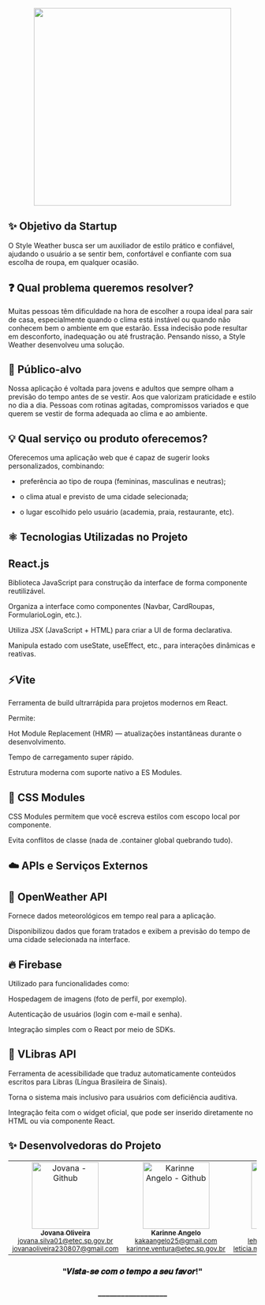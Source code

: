 <p align="center">
  <img width="400px" src="https://github.com/user-attachments/assets/2e27a6a5-ae39-49f8-9878-59502284f87b"/>
</p>


## ✨ Objetivo da Startup

O Style Weather busca ser um auxiliador de estilo prático e confiável, ajudando o usuário a se sentir bem, confortável e confiante com sua escolha de roupa, em qualquer ocasião.

## ❓ Qual problema queremos resolver?
Muitas pessoas têm dificuldade na hora de escolher a roupa ideal para sair de casa, especialmente quando o clima está instável ou quando não conhecem bem o ambiente em que estarão. Essa indecisão pode resultar em desconforto, inadequação ou até frustração. Pensando nisso, a Style Weather desenvolveu uma solução.

## 👥 Público-alvo
Nossa aplicação é voltada para jovens e adultos que sempre olham a previsão do tempo antes de se vestir. Aos que valorizam praticidade e estilo no dia a dia. 
Pessoas com rotinas agitadas, compromissos variados e que querem se vestir de forma adequada ao clima e ao ambiente.

## 💡 Qual serviço ou produto oferecemos?
Oferecemos uma aplicação web que é capaz de sugerir looks personalizados, combinando:

- preferência ao tipo de roupa (femininas, masculinas e neutras);

- o clima atual e previsto de uma cidade selecionada;

- o lugar escolhido pelo usuário (academia, praia, restaurante, etc).

## ⚛️ Tecnologias Utilizadas no Projeto

<h2>React.js</h2>

Biblioteca JavaScript para construção da interface de forma componente reutilizável.

Organiza a interface como componentes (Navbar, CardRoupas, FormularioLogin, etc.).

Utiliza JSX (JavaScript + HTML) para criar a UI de forma declarativa.

Manipula estado com useState, useEffect, etc., para interações dinâmicas e reativas.

<h2>⚡Vite </h2>

Ferramenta de build ultrarrápida para projetos modernos em React.

Permite:

Hot Module Replacement (HMR) — atualizações instantâneas durante o desenvolvimento.

Tempo de carregamento super rápido.

Estrutura moderna com suporte nativo a ES Modules.

<h2>🎨 CSS Modules </h2>

CSS Modules permitem que você escreva estilos com escopo local por componente.

Evita conflitos de classe (nada de .container global quebrando tudo).

<h2>☁️ APIs e Serviços Externos </h2>

<h2>📍 OpenWeather API</h2>

Fornece dados meteorológicos em tempo real para a aplicação.

Disponibilizou dados que foram tratados e exibem a previsão do tempo de uma cidade selecionada na interface.

<h2>🔥 Firebase</h2>

Utilizado para funcionalidades como:

Hospedagem de imagens (foto de perfil, por exemplo).

Autenticação de usuários (login com e-mail e senha).

Integração simples com o React por meio de SDKs.

<h2>🧏 VLibras API</h2>

Ferramenta de acessibilidade que traduz automaticamente conteúdos escritos para Libras (Língua Brasileira de Sinais).

Torna o sistema mais inclusivo para usuários com deficiência auditiva.

Integração feita com o widget oficial, que pode ser inserido diretamente no HTML ou via componente React.

##

## ✨ Desenvolvedoras do Projeto

<table align="center">
  <tr>
    <td align="center">
      <a href="https://github.com/J0vana23">
        <img src="https://github.com/user-attachments/assets/ca606409-68d7-4456-9bdb-9fceb913fcdb" width="135px;" alt="Jovana - Github"/><br>
        <sub><b>Jovana Oliveira</b></sub><br>
      </a>
      <sub>
        <a href="mailto:jovana.silva01@etec.sp.gov.br">jovana.silva01@etec.sp.gov.br</a>
      </sub><br>
      <sub>
        <a href="mailto:jovanaoliveira230807@gmail.com">jovanaoliveira230807@gmail.com</a>
      </sub>
    </td>
    <td align="center">
      <a href="https://github.com/Kakventura">
        <img src="https://avatars.githubusercontent.com/u/125403596?v=4" width="135px;" alt="Karinne Angelo - Github"/><br>
        <sub><b>Karinne Angelo</b></sub><br>
      </a>
      <sub>
        <a href="mailto:kakaangelo25@gmail.com">kakaangelo25@gmail.com</a>
      </sub><br>
      <sub>
        <a href="mailto:karinne.ventura@etec.sp.gov.br">karinne.ventura@etec.sp.gov.br</a>
      </sub>
    </td>
    <td align="center">
      <a href="https://github.com/Lehguanaes">
        <img src="https://avatars.githubusercontent.com/u/125403978?v=4" width="135px;" alt="Letícia - Github"/><br>
        <sub><b>Letícia Guanaes</b></sub><br>
      </a>
      <sub>
        <a href="mailto:lehguanaes@gmail.com">lehguanaes@gmail.com</a>
      </sub><br>
      <sub>
        <a href="mailto:leticia.moreira66@etec.sp.gov.br">leticia.moreira66@etec.sp.gov.br</a>
      </sub>
    </td>
    <td align="center">
      <a href="https://github.com/dudinhxzs">
        <img src="https://avatars.githubusercontent.com/u/125403489?v=4" width="135px;" alt="Maria - Github"/><br>
        <sub><b>Maria Eduarda</b></sub><br>
      </a>
      <sub>
        <a href="mailto:monteiroviana2@gmail.com">monteiroviana2@gmail.com</a>
      </sub><br>
      <sub>
        <a href="mailto:maria.viana57@etec.sp.gov.br">maria.viana57@etec.sp.gov.br</a>
      </sub>
    </td>
  </tr>
</table>


<h3 align="center">
 "𝑽𝒊𝒔𝒕𝒂-𝒔𝒆 𝒄𝒐𝒎 𝒐 𝒕𝒆𝒎𝒑𝒐 𝒂 𝒔𝒆𝒖 𝒇𝒂𝒗𝒐𝒓!"
</h3>

<h3 align="center">
 __________________
  
</h3>
